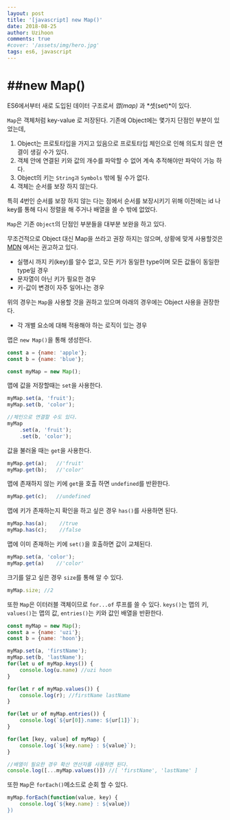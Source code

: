```yaml
---
layout: post
title: '[javascript] new Map()'
date: 2018-08-25
author: Uzihoon
comments: true
#cover: '/assets/img/hero.jpg'
tags: es6, javascript
---
```


##new Map()
===========

ES6에서부터 새로 도입된 데이터 구조로서 *맵(map)* 과 *셋(set)*이 있다.  

`Map`은 객체처럼 key-value 로 저장된다. 기존에 Object에는 몇가지 단점인 부분이 있었는데,  

1. Object는 프로토타입을 가지고 있음으로 프로토타입 체인으로 인해 의도치 않은 연결이 생길 수가 있다. 
2. 객체 안에 연결된 키와 값의 개수를 파악할 수 없어 계속 추적해야만 파악이 가능 하다.
3. Object의 키는 `String과` `Symbols` 밖에 될 수가 없다.
4. 객체는 순서를 보장 하지 않는다.

특히 4번인 순서를 보장 하지 않는 다는 점에서 순서를 보장시키기 위해 이전에는 id 나 key를 통해 다시 정렬을 해 주거나 배열을 쓸 수 밖에 없었다.

`Map`은 기존 `Object`의 단점인 부분들을 대부분 보완을 하고 있다.

무조건적으로 Object 대신 Map을 쓰라고 권장 하지는 않으며, 상황에 맞게 사용할것은 [MDN](https://developer.mozilla.org/ko/docs/Web/JavaScript/Reference/Global_Objects/Map) 에서는 권고하고 있다.

* 실행시 까지 키(key)를 알수 없고, 모든 키가 동일한 type이며 모든 값들이 동일한 type일 경우
* 문자열이 아닌 키가 필요한 경우
* 키-값이 변경이 자주 일어나는 경우

위의 경우는 `Map`을 사용할 것을 권하고 있으며 아래의 경우에는 Object 사용을 권장한다.

* 각 개별 요소에 대해 적용해야 하는 로직이 있는 경우

맵은 `new Map()`을 통해 생성한다.

```javascript
const a = {name: 'apple'};
const b = {name: 'blue'};

const myMap = new Map();
```

맵에 값을 저장할때는 `set`을 사용한다.

```javascript
myMap.set(a, 'fruit');
myMap.set(b, 'color');

//체인으로 연결할 수도 있다.
myMap
    .set(a, 'fruit');
    .set(b, 'color');
```

값을 불러올 때는 `get`을 사용한다.

```javascript
myMap.get(a);   //'fruit'
myMap.get(b);   //'color'
```

맵에 존재하지 않는 키에 `get`을 호출 하면 `undefined`를 반환한다.

```javascript
myMap.get(c);   //undefined
```

맵에 키가 존재하는지 확인을 하고 싶은 경우 `has()`를 사용하면 된다.

```javascript
myMap.has(a);    //true
myMap.has(c);    //false
```

맵에 이미 존재하는 키에 `set()`을 호출하면 값이 교체된다.

```javascript
myMap.set(a, 'color');
myMap.get(a)    //'color'
```

크기를 알고 싶은 경우 `size`를 통해 알 수 있다.

```javascript
myMap.size; //2
```

또한 `Map`은 이터러블 객체이므로 `for...of` 루프를 쓸 수 있다.
`keys()`는 맵의 키, `values()`는 맵의 값, `entries()`는 키와 값인 배열을 반환한다.

```javascript
const myMap = new Map();
const a = {name: 'uzi'};
const b = {name: 'hoon'};

myMap.set(a, 'firstName');
myMap.set(b, 'lastName');
for(let u of myMap.keys()) {
    console.log(u.name) //uzi hoon
}

for(let r of myMap.values()) {
    console.log(r); //firstName lastName
}

for(let ur of myMap.entries()) {
    console.log(`${ur[0]}.name: ${ur[1]}`);
}

for(let [key, value] of myMap) {
    console.log(`${key.name} : ${value}`);
}

//배열이 필요한 경우 확산 연산자를 사용하면 된다.
console.log([...myMap.values()]) //[ 'firstName', 'lastName' ]

```

또한 `Map`은 `forEach()`메소드로 순회 할 수 있다.

```javascript
myMap.forEach(function(value, key) {
    console.log(`${key.name} : ${value})
})
```



